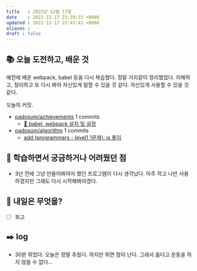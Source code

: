 ```yaml
---
title   : 2022년 12월 17일 
date    : 2022-12-17 23:39:23 +0900
updated : 2022-12-17 23:43:43 +0900
aliases : 
draft : false
---
```

## 📚 오늘 도전하고, 배운 것

예전에 배운 webpack, babel 등을 다시 복습했다. 정말 거지같이 정리했었다. 이해하고, 정리하고 또 다시 봐야 자신있게 말할 수 있을 것 같다. 자신있게 사용할 수 있을 것 같다.

<!-- commit -->
오늘의 커밋.
- [padosum/achievements](https://github.com/padosum/achievements) 1 commits
  - [🔧 babel, webpack 설치 및 설정](https://github.com/padosum/achievements/commit/ad7b7e01369d9a5fbf74cb7d9befa40aa5ac2baf)
- [padosum/algorithm](https://github.com/padosum/algorithm) 1 commits
  - [add (programmers - level1 1문제): js 풀이](https://github.com/padosum/algorithm/commit/31bc39085e3b363288600bd1a687bab064c43471)
<!-- commitstop -->

## 🤔 학습하면서 궁금하거나 어려웠던 점
- 3년 전에 그냥 만들어봐야지 했던 프로그램이 다시 생각났다. 아주 작고 나만 사용하겠지만 그래도 다시 시작해봐야겠다.

## 🌅 내일은 무엇을?
- [ ] 회고

## ✒️ log
- 30분 뛰었다. 오늘은 정말 추웠다. 하지만 뛰면 땀이 난다. 그래서 춥다고 운동을 하지 않을 수 없다...

